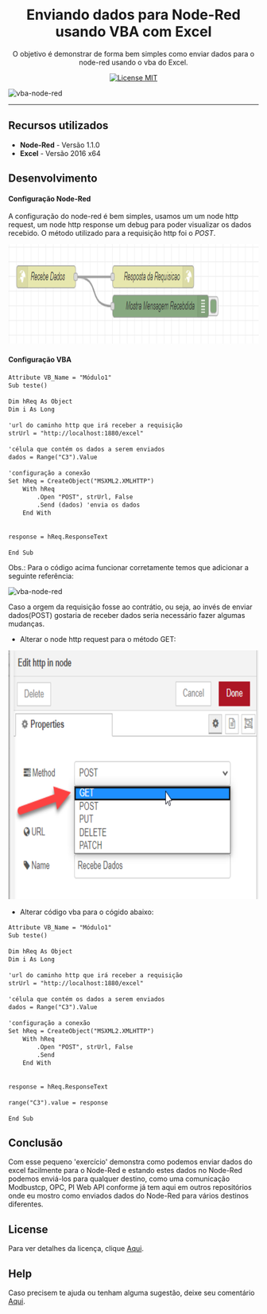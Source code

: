 
<h1 align="center">
<br>
Enviando dados para Node-Red usando VBA com Excel
</h1>

<p align="center">O objetivo é demonstrar de forma bem simples como enviar dados para o node-red usando o vba do Excel.</p>

<p align="center">
  <a href="https://www.apache.org/licenses/LICENSE-2.0">
    <img src="https://img.shields.io/badge/apache-2.0-blue" alt="License MIT">
  </a>
</p>

<div>
  <img src="https://github.com/dedynobre/enviando-dados-para-nodered-com-vba-excel/blob/master/func.gif" alt="vba-node-red" height="425">
</div>

<hr />

## Recursos utilizados

- **Node-Red** - Versão 1.1.0
- **Excel** - Versão 2016 x64

## Desenvolvimento

#### Configuração Node-Red
A configuração do node-red é bem simples, usamos um um node http request, um node http response um debug para poder visualizar os dados recebido.
O método utilizado para a requisição http foi o *POST*.
<div>
  <img src="https://github.com/dedynobre/enviando-dados-para-nodered-com-vba-excel/blob/master/ndr1.png" alt="vba-node-red" height="200">
</div>

#### Configuração VBA
```
Attribute VB_Name = "Módulo1"
Sub teste()

Dim hReq As Object
Dim i As Long

'url do caminho http que irá receber a requisição
strUrl = "http://localhost:1880/excel"

'célula que contém os dados a serem enviados
dados = Range("C3").Value

'configuração a conexão
Set hReq = CreateObject("MSXML2.XMLHTTP")
    With hReq
        .Open "POST", strUrl, False
        .Send (dados) 'envia os dados
    End With


response = hReq.ResponseText

End Sub

```

Obs.: Para o código acima funcionar corretamente temos que adicionar a seguinte referência:
<div>
  <img src="https://github.com/dedynobre/enviando-dados-para-nodered-com-vba-excel/blob/master/func2.gif" alt="vba-node-red" height="200">
</div>


Caso a orgem da requisição fosse ao contrátio, ou seja, ao invés de enviar dados(POST) gostaria de receber dados seria necessário fazer algumas mudanças.
- Alterar o node http request para o método GET:
<div>
  <img src="https://github.com/dedynobre/enviando-dados-para-nodered-com-vba-excel/blob/master/ndr2.png" alt="vba-node-red" height="500">
</div>

- Alterar código vba para o cógido abaixo:
```
Attribute VB_Name = "Módulo1"
Sub teste()

Dim hReq As Object
Dim i As Long

'url do caminho http que irá receber a requisição
strUrl = "http://localhost:1880/excel"

'célula que contém os dados a serem enviados
dados = Range("C3").Value

'configuração a conexão
Set hReq = CreateObject("MSXML2.XMLHTTP")
    With hReq
        .Open "POST", strUrl, False
        .Send
    End With


response = hReq.ResponseText

range("C3").value = response

End Sub

```

## Conclusão

Com esse pequeno 'exercício' demonstra como podemos enviar dados do excel facilmente para o Node-Red e estando estes dados no Node-Red podemos enviá-los para qualquer destino, como uma comunicação Modbustcp, OPC, PI Web API conforme já tem aqui em outros repositórios onde eu mostro como enviados dados do Node-Red para vários destinos diferentes.


## License

Para ver detalhes da licença, clique [Aqui](https://www.apache.org/licenses/LICENSE-2.0).

## Help

Caso precisem te ajuda ou tenham alguma sugestão, deixe seu comentário [Aqui](https://github.com/dedynobre/enviando-dados-para-nodered-com-vba-excel/issues).
